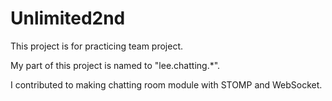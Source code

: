 # Unlimited2nd

This project is for practicing team project.

My part of this project is named to "lee.chatting.*".

I contributed to making chatting room module with STOMP and WebSocket.
